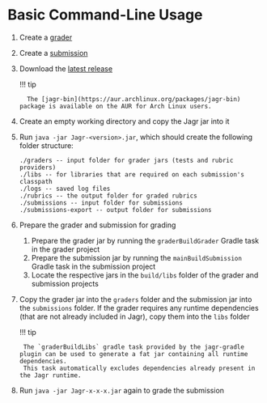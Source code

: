 # Basic Command-Line Usage

1. Create a [grader](architecture/grader)
2. Create a [submission](architecture/submission)
3. Download the [latest release](https://github.com/sourcegrade/jagr/releases)

    !!! tip

         The [jagr-bin](https://aur.archlinux.org/packages/jagr-bin) package is available on the AUR for Arch Linux users.

4. Create an empty working directory and copy the Jagr jar into it
5. Run `java -jar Jagr-<version>.jar`, which should create the following folder structure:

    ```text
    ./graders -- input folder for grader jars (tests and rubric providers)
    ./libs -- for libraries that are required on each submission's classpath
    ./logs -- saved log files
    ./rubrics -- the output folder for graded rubrics
    ./submissions -- input folder for submissions
    ./submissions-export -- output folder for submissions
    ```

6. Prepare the grader and submission for grading
    1. Prepare the grader jar by running the `graderBuildGrader` Gradle task in the grader project
    2. Prepare the submission jar by running the `mainBuildSubmission` Gradle task in the submission project
    3. Locate the respective jars in the `build/libs` folder of the grader and submission projects

7. Copy the grader jar into the `graders` folder and the submission jar into the `submissions` folder.
   If the grader requires any runtime dependencies (that are not already included in Jagr), copy them into the `libs` folder

    !!! tip

        The `graderBuildLibs` gradle task provided by the jagr-gradle plugin can be used to generate a fat jar containing all runtime dependencies.
        This task automatically excludes dependencies already present in the Jagr runtime.

8. Run `java -jar Jagr-x-x-x.jar` again to grade the submission
